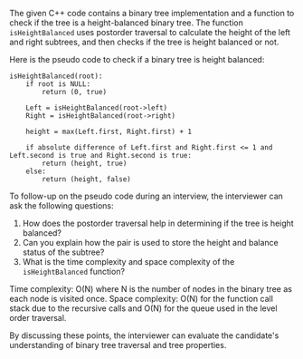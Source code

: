The given C++ code contains a binary tree implementation and a function to check if the tree is a height-balanced binary tree. The function `isHeightBalanced` uses postorder traversal to calculate the height of the left and right subtrees, and then checks if the tree is height balanced or not. 

Here is the pseudo code to check if a binary tree is height balanced:

```plaintext
isHeightBalanced(root):
    if root is NULL:
        return (0, true)
    
    Left = isHeightBalanced(root->left)
    Right = isHeightBalanced(root->right)
    
    height = max(Left.first, Right.first) + 1
    
    if absolute difference of Left.first and Right.first <= 1 and Left.second is true and Right.second is true:
        return (height, true)
    else:
        return (height, false)
```

To follow-up on the pseudo code during an interview, the interviewer can ask the following questions:
1. How does the postorder traversal help in determining if the tree is height balanced?
2. Can you explain how the pair is used to store the height and balance status of the subtree?
3. What is the time complexity and space complexity of the `isHeightBalanced` function?

Time complexity: O(N) where N is the number of nodes in the binary tree as each node is visited once.
Space complexity: O(N) for the function call stack due to the recursive calls and O(N) for the queue used in the level order traversal.

By discussing these points, the interviewer can evaluate the candidate's understanding of binary tree traversal and tree properties.